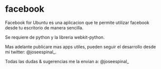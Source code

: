facebook
========

Facebook for Ubuntu es una aplicacion que te permite utilizar facebook desde tu escritorio de manera sencilla.

Se requiere de python y la libreria webkit-python.

Mas adelante publicare mas apps utiles, pueden seguir el desarrollo desde mi twitter: @joseespinal_.

Todas las dudas & sugerencias me la envian a: @joseespinal_
